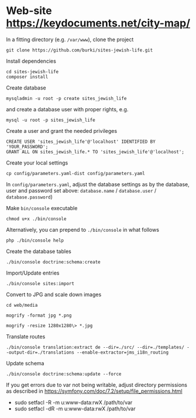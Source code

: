 Web-site https://keydocuments.net/city-map/
===========================================

In a fitting directory (e.g. `/var/www`), clone the project

    git clone https://github.com/burki/sites-jewish-life.git

Install dependencies

    cd sites-jewish-life
    composer install

Create database

    mysqladmin -u root -p create sites_jewish_life

and create a database user with proper rights, e.g.

    mysql -u root -p sites_jewish_life

Create a user and grant the needed privileges

    CREATE USER 'sites_jewish_life'@'localhost' IDENTIFIED BY 'YOUR_PASSWORD';
    GRANT ALL ON sites_jewish_life.* TO 'sites_jewish_life'@'localhost';

Create your local settings

    cp config/parameters.yaml-dist config/parameters.yaml

In `config/parameters.yaml`, adjust the database settings as by the
database, user and password set above:
    `database.name` / `database.user` / `database.password`)

Make `bin/console` executable

    chmod u+x ./bin/console

Alternatively, you can prepend to `./bin/console` in what follows

    php ./bin/console help

Create the database tables

    ./bin/console doctrine:schema:create

Import/Update entries

    ./bin/console sites:import

Convert to JPG and scale down images

    cd web/media

    mogrify -format jpg *.png

    mogrify -resize 1280x1280\> *.jpg

Translate routes

    ./bin/console translation:extract de --dir=./src/ --dir=./templates/ --output-dir=./translations --enable-extractor=jms_i18n_routing

Update schema

    ./bin/console doctrine:schema:update --force

If you get errors due to var not being writable, adjust directory permissions as
described in https://symfony.com/doc/7.2/setup/file_permissions.html

- sudo setfacl -R -m u:www-data:rwX /path/to/var
- sudo setfacl -dR -m u:www-data:rwX /path/to/var
